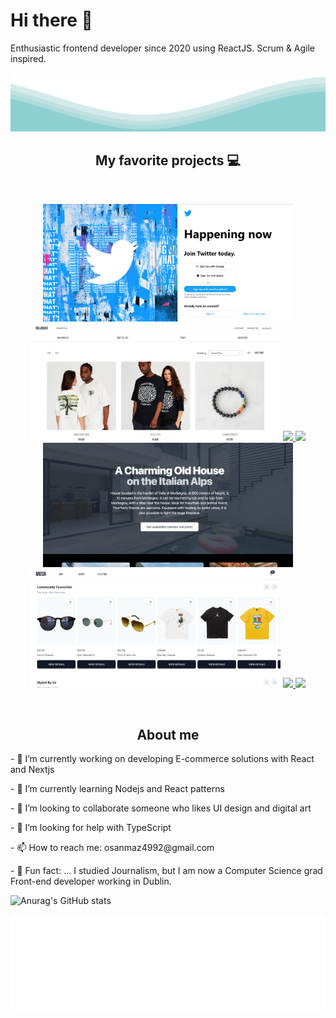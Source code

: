 


<h1>Hi there 👋</h1>
<p>
Enthusiastic frontend developer since 2020 using ReactJS. Scrum & Agile inspired.


</p>




<img src="./wave.svg">



<h2 align="center">My favorite projects 💻</h2>
<br />

<p align="center">
  <img width="400" src="/twitterclone.PNG" />
  <img width="400" src="/relavouxproducts.PNG" />
 <a href="https://github.com/msanmaz/relavoux">
  <img align="" src="https://github-readme-stats.vercel.app/api/pin/?username=msanmaz&repo=relavoux&theme=tokyonight" />
</a>
  <a href="https://github.com/msanmaz/prisma-exp">
  <img align="" src="https://github-readme-stats.vercel.app/api/pin/?username=msanmaz&repo=prisma-exp&theme=tokyonight" />
</a>
  <img width="400" src="/rental-apt.PNG" />
  <img width="400" src="/mosh-landing1.1.PNG" />
  <a href="https://github.com/msanmaz/mosh">
  <img align="" src="https://github-readme-stats.vercel.app/api/pin/?username=msanmaz&repo=mosh&theme=tokyonight" />
</a>
<a href="https://github.com/msanmaz/rental-apt">
  <img align="" src="https://github-readme-stats.vercel.app/api/pin/?username=msanmaz&repo=rental-apt&theme=tokyonight" />
</a>
</p>

<br />










<h2 align="center"> About me</h2>

<p>- 🔭 I’m currently working on developing E-commerce solutions with React and Nextjs</p>
<p>- 🌱 I’m currently learning Nodejs and React patterns</p>
<p>- 👯 I’m looking to collaborate someone who likes UI design and digital art</p>
<p>- 🤔 I’m looking for help with TypeScript</p>
<p>- 📫 How to reach me: osanmaz4992@gmail.com</p>
<p>- 👻 Fun fact: ... I studied Journalism, but I am now a Computer Science grad Front-end developer working in Dublin.</p>

![Anurag's GitHub stats](https://github-readme-stats.vercel.app/api?username=msanmaz&count_private=true&show_icons=true&theme=radical)





<img src='./tags.svg'/>


